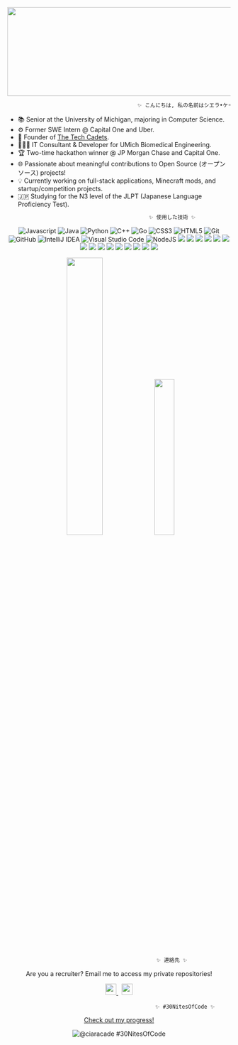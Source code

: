<p align="center">
  <img src="https://i.pinimg.com/originals/05/49/5a/05495a9e23b88afd4d956bbe2ab9d176.gif" width="1000" height="200">
</p>

```bash
                                         ✨ こんにちは, 私の名前はシエラ•ケードードです。✨
```

- 📚 Senior at the University of Michigan, majoring in Computer Science.  
- ⚙️ Former SWE Intern @ Capital One and Uber.  
- 👾 Founder of [The Tech Cadets](https://www.linkedin.com/company/the-tech-cadets/).  
- 👩🏽‍💻 IT Consultant & Developer for UMich Biomedical Engineering.  
- 🏆 Two-time hackathon winner @ JP Morgan Chase and Capital One.  
- 🌐 Passionate about meaningful contributions to Open Source (オープンソース) projects!  
- 💡 Currently working on full-stack applications, Minecraft mods, and startup/competition projects.  
- 🇯🇵 Studying for the N3 level of the JLPT (Japanese Language Proficiency Test).  

```bash
                                      　　　　✨ 使用した技術 ✨
```

<p align="center">
  <p align="center">
  <img src="https://img.shields.io/badge/javascript-%23323330.svg?style=for-the-badge&logo=javascript&logoColor=%23F7DF1E" alt =   "Javascript">
   <img src="https://img.shields.io/badge/java-%23ED8B00.svg?style=for-the-badge&logo=openjdk&logoColor=white" alt="Java">
  <img src="https://img.shields.io/badge/python-3670A0?style=for-the-badge&logo=python&logoColor=ffdd54" alt="Python">
  <img src="https://img.shields.io/badge/c++-%2300599C.svg?style=for-the-badge&logo=c%2B%2B&logoColor=white" alt="C++">
  <img src="https://img.shields.io/badge/go-%2300ADD8.svg?style=for-the-badge&logo=go&logoColor=white" alt="Go">
  <img src="https://img.shields.io/badge/css3-%231572B6.svg?style=for-the-badge&logo=css3&logoColor=white" alt="CSS3">
  <img src="https://img.shields.io/badge/html5-%23E34F26.svg?style=for-the-badge&logo=html5&logoColor=white" alt="HTML5">
  <img src="https://img.shields.io/badge/git-%23F05033.svg?style=for-the-badge&logo=git&logoColor=white" alt="Git">
  <img src="https://img.shields.io/badge/github-%23121011.svg?style=for-the-badge&logo=github&logoColor=white" alt="GitHub">
  <img src="https://img.shields.io/badge/IntelliJIDEA-000000.svg?style=for-the-badge&logo=intellij-idea&logoColor=white" alt="IntelliJ   IDEA">
  <img src="https://img.shields.io/badge/Visual%20Studio%20Code-0078d7.svg?style=for-the-badge&logo=visual-studio-code&logoColor=white"   alt="Visual Studio Code">
  <img src="https://img.shields.io/badge/node.js-6DA55F?style=for-the-badge&logo=node.js&logoColor=white" alt="NodeJS">
  <img src="https://img.shields.io/badge/React-61DAFB?logo=react&logoColor=black&style=for-the-badge">
  <img src="https://img.shields.io/badge/Postman-FF6C37?logo=postman&logoColor=black&style=for-the-badge">
  <img src="https://img.shields.io/badge/postgres-%23316192.svg?style=for-the-badge&logo=postgresql&logoColor=white">
  <img src="https://img.shields.io/badge/mysql-4479A1.svg?style=for-the-badge&logo=mysql&logoColor=white">
  <img src="https://img.shields.io/badge/sqlite-%2307405e.svg?style=for-the-badge&logo=sqlite&logoColor=white">
  <img src="https://img.shields.io/badge/MongoDB-%234ea94b.svg?style=for-the-badge&logo=mongodb&logoColor=white">
  <img src="https://img.shields.io/badge/bootstrap-%238511FA.svg?style=for-the-badge&logo=bootstrap&logoColor=white">
  <img src="https://img.shields.io/badge/express.js-%23404d59.svg?style=for-the-badge&logo=express&logoColor=%2361DAFB">
  <img src="https://img.shields.io/badge/flask-%23000.svg?style=for-the-badge&logo=flask&logoColor=white">
  <img src="https://img.shields.io/badge/Next-black?style=for-the-badge&logo=next.js&logoColor=white">
  <img src="https://img.shields.io/badge/tailwindcss-%2338B2AC.svg?style=for-the-badge&logo=tailwind-css&logoColor=white">
  <img src="https://img.shields.io/badge/c-%2300599C.svg?style=for-the-badge&logo=c&logoColor=white">
  <img src="https://img.shields.io/badge/docker-%230db7ed.svg?style=for-the-badge&logo=docker&logoColor=white">
  <img src="https://img.shields.io/badge/Gradle-02303A.svg?style=for-the-badge&logo=Gradle&logoColor=white">
  <img src="https://img.shields.io/badge/ESLint-4B3263?style=for-the-badge&logo=eslint&logoColor=white">
    </p>
  <p align=center>  
  <img width ="40%" src="https://github-readme-stats.vercel.app/api?username=ciaracade&show_icons=true&theme=dracula&bg_color=00000000&include_all_commits=true">
    <img  width="30%" src="https://github-readme-stats.vercel.app/api/top-langs/?username=ciaracade&layout=compact&theme=dracula&size_weight=0.2&count_weight=.8&bg_color=00000000" />
  </p>
</p>

```bash
                                               ✨ 連絡先 ✨
```
<p align = "center">Are you a recruiter? Email me to access my private repositories! </p>
<p align="center">
  
  <a href="mailto: cadeci@umich.edu">
    <img src="https://img.shields.io/badge/Gmail-D14836?&style=for-the-badge&logo=gmail&logoColor=white" height=25>
  </a> 
  <a href="https://www.linkedin.com/in/ciaracade/">
    <img src="https://img.shields.io/badge/linkedin-%230077B5.svg?&style=for-the-badge&logo=linkedin&logoColor=white" height=25>  
  </a>


```
                                            　 ✨ #30NitesOfCode ✨
```

<p align="center"><a href="https://www.codedex.io/@ciaracade/30-nites-of-code">Check out my progress!</a></p>
<p align="center"><img src="https://www.codedex.io/api/petStatus?user=ciaracade" alt="@ciaracade #30NitesOfCode" /></p>

<!-- Let's show this stat when I'm not ass
<p align="center">
  <img src="https://leetcard.jacoblin.cool/Ciaracade03?border=0&radius=20&ext=heatmap">
</p> 
[![LinkedIn](https://img.shields.io/badge/linkedin-%230077B5.svg?&style=for-the-badge&logo=linkedin&logoColor=white)](https://www.linkedin.com/in/ciaracade/)

